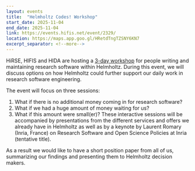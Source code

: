 ```yaml
---
layout: events
title:  "Helmholtz Codes! Workshop"
start_date: 2025-11-04
end_date: 2025-11-04
link: https://events.hifis.net/event/2329/
location: https://maps.app.goo.gl/HRetdTngTZSNY6KN7
excerpt_separator: <!--more-->
---
```




HiRSE, HIFIS and HIDA are hosting a [3-day workshop](https://events.hifis.net/event/2329/) for people writing and maintaining research software within Helmholtz. During this event, we will discuss options on how Helmholtz could further support our daily work in research software engineering. 
<!--more-->

The event will focus on three sessions:
1. What if there is no additional money coming in for research software?
2. What if we had a huge amount of money waiting for us?
3. What if this amount were small(er)?
These interactive sessions will be accompanied by presentations from the different services and offers we already have in Helmholtz as well as by a keynote by Laurent Romary (Inria, France) on Research Software and Open Science Policies at Inria (tentative title).

As a result we would like to have a short position paper from all of us, summarizing our findings and presenting them to Helmholtz decision makers.
